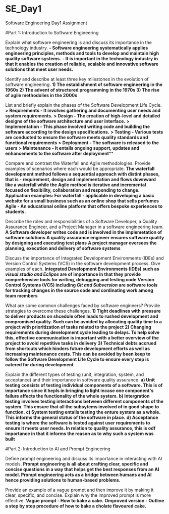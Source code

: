 # SE_Day1
Software Engineering Day1 Assignment

#Part 1: Introduction to Software Engineering

Explain what software engineering is and discuss its importance in the technology industry.
**- Software engineering systematically applies engineering principles, methods and tools to develop and maintain high quality software systems.**
**- It is important in the technology industry in that it enables the creation of reliable, scalable and innovative software solutions that meet user needs.**

Identify and describe at least three key milestones in the evolution of software engineering.
**1) The establishment of software engineering in the 1960s
2) The advent of structured programming in the 1970s
3) The rise of agile methodolies in the 2000s**

List and briefly explain the phases of the Software Development Life Cycle.
**> Requirements - It involves gathering and documenting user needs and system requirements.**
**> Design - The creation of high-level and detailed designs of the software architecture and user interface.**
**> Implementation - This phase involved writing code and building the software according to the design specifications.**
**> Testing - Various tests are conducted to ensure the software meets quality standards and functional requirements**
**> Deployment - The software is released to the users**
**> Maintenance - It entails ongoing support, updates and enhancements to the software after deployment****

Compare and contrast the Waterfall and Agile methodologies. Provide examples of scenarios where each would be appropriate.
**The waterfall development method follows a sequential approach with distint phases, that is - requirement, design and implementation and flows downward like a waterfall while the Agile method is iterative and incremental focused on flexibility, collaboration and responding to change.
Application examples:
For waterfall - applicable in developing a basic website for a small business such as an online shop that sells perfumes
Agile - An educational online platform that offers bespoke experiences to students.**

Describe the roles and responsibilities of a Software Developer, a Quality Assurance Engineer, and a Project Manager in a software engineering team.
**A Software developer writes code and is involved in the implemetation of software solutions**
**A quality assurance engineer ensures software quality by designing and executing test plans**
**A project manager oversees the planning, execution and delivery of software systems**

Discuss the importance of Integrated Development Environments (IDEs) and Version Control Systems (VCS) in the software development process. Give examples of each.
**Integrated Development Environments (IDEs) such as *visual studio and Eclipse* are of importance in that they provide comprehensive tools for writing, debugging and testing code**
**Version Control Systems (VCS) including *Git and Subversion* are software tools for tracking changes in the source code and cordinating work among team members**

What are some common challenges faced by software engineers? Provide strategies to overcome these challenges.
**1) Tight deadlines with pressure to deliver products on shcedule often leads to rushed development and compromised quality. Such can be avoided by allocating quality time to a project with prioritization of tasks related to the project**
**2) Changing requirements during development cycle leading to delays. To help solve this, effective communication is important with a better overview of the project to avoid repetitive tasks in delivery**
**3) Technical debts accrued from shortcuts which hinders future development efforts as well as increasing maintenance costs. This can be avoided by been keep to follow the Software Development Life Cycle to ensure every step is catered for during development**

Explain the different types of testing (unit, integration, system, and acceptance) and their importance in software quality assurance.
**a) Unit testing consists of testing individual components of a software. This is of importance since it hepls in bringing to light incase one component's failure affects the functionality of the whole system.**
**b) Intergration testing involves testing interactions between different components of the system. This ensure that all the subsytems involved of in good shape to function.**
**c) System testing entails testing the enture system as a whole. This informs the general status of the software in place.**
**d) Acceptance testing is where the software is tested against user requirements to ensure it meets user needs. In relation to quality assurance, this is odf importance in that it informs the reason as to why such a system was built**

#Part 2: Introduction to AI and Prompt Engineering


Define prompt engineering and discuss its importance in interacting with AI models.
**Prompt engineering is all about crafting clear, specific and concise questions in a way that helps get the best responses from an AI model. Prompt engineering acts as a bridge between humans and AI hence providing solutions to human-based problems.**

Provide an example of a vague prompt and then improve it by making it clear, specific, and concise. Explain why the improved prompt is more effective.
**Vague prompt - How to bake a cake.**
**Omproved version - Outline a step by step procedure of how to bake a cholate flavoured cake.**

